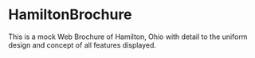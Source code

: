 # HamiltonBrochure
This is a mock Web Brochure of Hamilton, Ohio with detail to the uniform design and concept of all features displayed.
